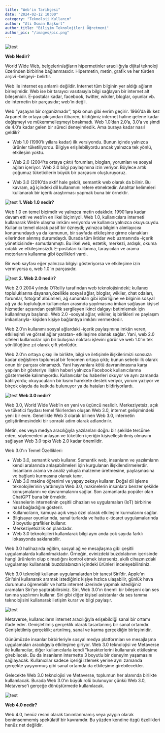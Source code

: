 ```yaml
---
title: "Web'in Tarihçesi"
date: "2024-02-12 10:00"
category: "Teknoloji Kullanım"
author: "Ali Osman Başkurt"
author_title: "Bilişim Teknolojileri Öğretmeni"
author_pic: "/images/pic.png"
---
```


![test](/images/web1.png)

**Web Nedir?**

World Wide Web, belgelerin/ağların hipermetinler aracılığıyla dijital teknoloji üzerinden birbirine bağlanmasıdır. Hipermetin, metin, grafik ve her türden arşivi -belgeyi- belirtir.

Web ile internet eş anlamlı değildir. Internet tüm bilginin yer aldığı ağların birleşimidir. Web ise bir tarayıcı vasıtasıyla bilgi sağlayan bir internet alt bileşenidir. E-postalar kadar, facebook, twitter, wikiler, bloglar, oyunlar vb. de
internetin bir parçasıdır; web’in değil.

Web “yaşayan bir organizmadır”, tıpkı onun gibi evrim geçirir. 1966’da ilk kez Arpanet ile ortaya çıkışından itibaren, bildiğimiz internet haline gelene kadar değişmeyi ve mükemmelleşmeyi bırakmadı. Web 1.0’dan 2.0’a, 3.0’a ve şimdi de 4.0’a kadar gelen bir süreci deneyimledik. Ama buraya kadar nasıl geldik?

- Web 1.0 (1990’lı yıllara kadar) ilk versiyondu. Bunun içinde yalnızca ürünler tüketiliyordu.
  Bilgiye erişilebiliyordu ancak yalnızca tek yönlü, etkileşim yoktu.

- Web 2.0 (2004’te ortaya çıktı) forumları, blogları, yorumları ve sosyal ağları içeriyor. Web 2.0
  bilgi paylaşımına izin veriyor. Böylece artık çoğumuz tüketicilerin büyük bir parçasını
  oluşturuyoruz.

- Web 3.0 (2010’da aktif hale geldi), semantik web olarak da bilinir. Bu kavram, ağ içindeki dil
  kullanımını refere etmektedir. Anahtar kelimeleri kullanarak bir içerik araştırması yapmak buna
  bir örnektir.

![test](/images/web01.jpeg)
**1. Web 1.0 nedir?**

Web 1.0 en temel biçimdir ve yalnızca metin odaklıdır. 1990’lara kadar devam etti ve web’in en ilkel biçimiydi. Web 1.0, kullanıcılara interneti kullanarak Web’e ulaşma imkânı veriyordu ve kullanıcı yalnızca okuyucuydu. Kullanıcı temel olarak pasif bir özneydi; yalnızca bilginin alımlayıcısı konumundaydı ya da kamunun, bir sayfada etkileşime girme olanakları ellerinden alınmış durumdaydı. Burada tüm iktidar web uzmanında -içerik yöneticisinde- somutlanmıştı. Bu ilkel web, estetik, merkezi, ardışık, okuma odaklı ve etkileşimsizdi. E-postaları kullanma, tarayıcıları ve arama motorlarını kullanma gibi özellikleri vardı.

Bir web sayfası eğer yalnızca bilgiyi gösteriyorsa ve etkileşime izin vermiyorsa o, web 1.0’ın parçasıdır.

![test](/images/web2.png)
**2. Web 2.0 nedir?**

Web 2.0 2004 yılında O’Reilly tarafından web teknolojisindeki; kullanıcı topluluklarına dayanan,özellikle sosyal ağlar, bloglar, wikiler, chat odaları, forumlar, fotoğraf albümleri, ağ sunumları gibi işbirliğine ve bilginin sosyal ağ ya da topluluğun kullanıcıları arasında yayılmasına imkan sağlayan kişisel hizmetler açısından çeşitlilik sergileyen ikinci dalgayı betimlemek için kullanılmaya başlandı. Web 2.0 -sosyal ağlar, wikiler, iş birlikleri ve paylaşım imkanlarıyla- kişiden kişiye bağlantıya imkânı vermektedir.

Web 2.0’ın kullanımı sosyal ağlardaki -içerik paylaşımına imkân veren, etkileşimli ve görsel ağlar yaratan- etkileşime olanak sağlar. Yani, web
2.0 siteleri kullanıcılar için bir buluşma noktası işlevini görür ve web 1.0’ın tek yönlülüğüne zıt olarak çift yönlüdür.

Web 2.0’ın ortaya çıkışı ile birlikte, bilgi ve iletişimle ilişkilerimizi sonsuza kadar değiştiren
toplumsal bir fenomen ortaya çıktı; bunun sebebi ilk olarak onun bir parçası olmamızdı. Yani
hayvanlara kötü davranılmasına karşı yapılan bir gösteriye ilişkin haberi yalnızca Facebook
kullanıcılarına göstermekle kalınmıyordu. Kullanıcılar bu haberleri okuyor ve aynı zamanda
katılıyordu; okuyucuların bir kısmı harekete destek veriyor, yorum yazıyor ve birçok olayda da
katkıda bulunuyor ya da hataları bildiriyorlardı.

![test](/images/web3.png)
**Web 3.0 nedir?**

Web 3.0, World Wide Web’in en yeni ve üçüncü neslidir. Merkeziyetsiz, açık ve tüketici faydası temel fikirlerden oluşan Web 3.0, internet gelişimindeki yeni bir evre. Genellikle Web 3 olarak bilinen Web 3.0, internetin geliştirilmesindeki bir sonraki adım olarak adlandırılır.

Metin, ses veya medya aracılığıyla yazılanları doğru bir şekilde tercüme eden, söylenenleri anlayan ve tüketilen içeriğin kişiselleştirilmiş olmasını sağlayan Web 3.0 tıpkı Web 2.0 kadar önemlidir.

Web 3.0'ın Temel Özellikleri:

- Web 3.0, semantik web kullanır. Semantik web, insanların ve yazılımların kendi aralarında anlaşabilmeleri için kurgulanan ilişkilendirmelerdir. İnsanların arama ve analiz yoluyla malzeme üretmesine, paylaşmasına ve bağlantı kurmasına olanak tanır.
- Web 3.0 makine öğrenimi ve yapay zekayı kullanır. Doğal dil işleme teknolojilerinin yardımıyla Web 3.0, makinelerin insanlara benzer şekilde konuşmalarını ve davranmalarını sağlar. Son zamanlarda popüler olan ChatGPT buna bir örnektir.
- Nesnelerin internetinin çeşitli cihazları ve uygulamaları (IoT) birbirine nasıl bağladığını gösterir.
- Kullanıcıların, kamuya açık veya özel olarak etkileşim kurmalarını sağlar.
- Bilgisayar oyunlarında, sanal turlarda ve hatta e-ticaret uygulamalarında 3 boyutlu grafikler kullanır.
- Merkeziyetsizlik ön plandadır.
- Web 3.0 teknolojileri kullanılarak bilgi aynı anda çok sayıda farklı lokasyonda saklanabilir.

Web 3.0 halihazırda eğitim, sosyal ağ ve mesajlaşma gibi çeşitli uygulamalarda kullanılmaktadır. Örneğin, evinizdeki buzdolabının içerisinde hangi ürünlerin olup olmadığını kontrol etmek isterseniz, akıllı cihazınızdaki uygulamayı kullanarak buzdolabınızın içindeki ürünleri inceleyebilirsiniz.

Web 3.0 teknoloji kullanan uygulamalardan bir tanesi Siri’dir. Apple'ın Siri'sini kullanarak aramak istediğiniz kişiye hızlıca ulaşabilir, günlük hava durumunu öğrenebilir ve hatta internet üzerinde yapmak istediğiniz aramaları Siri’ye yaptırabilirsiniz. Siri, Web 3.0'ın önemli bir bileşeni olan ses tanıma yazılımını kullanır. Siri gibi diğer kişisel asistanlar da ses tanıma teknolojisini kullanarak iletişim kurar ve bilgi paylaşır.

![test](/images/metaverse.png)

Metaverse, kullanıcıların internet aracılığıyla erişebildiği sanal bir ortamı ifade eder. Genişletilmiş gerçeklik olarak tasarlanmış bir sanal ortamdır. Genişletilmiş gerçeklik; artırılmış, sanal ve karma gerçekliğin birleşimidir.

Günümüzde insanlar birbirleriyle sosyal medya platformları ve mesajlaşma uygulamaları aracılığıyla etkileşime giriyor. Web 3.0 teknolojisi ve Metaverse ile kullanıcılar, diğer kullanıcılarla kendi "karakterlerini kullanarak etkileşime girebilecek. Bu da insanların internette 3 boyutlu bir deneyim yaşamasını sağlayacak. Kullanıcılar sadece içeriği izlemek yerine aynı zamanda gerçekte yaşıyormuş gibi sanal ortamda da etkileşime girebilecekler.

Gelecekte Web 3.0 teknolojisi ve Metaverse, toplumun her alanında birlikte kullanılacak. Burada Web 3.0’ın büyük rolü bulunuyor çünkü Web 3.0, Metaverse'i gerçeğe dönüştürmede kullanılacak.

![test](/images/web4.jpeg)

**Web 4.0 nedir?**

Web 4.0, henüz resmi olarak tanımlanmamış veya yaygın olarak benimsenmemiş spekülatif bir kavramdır. Bu yüzden kendine özgü özellikleri henüz net değildir.
